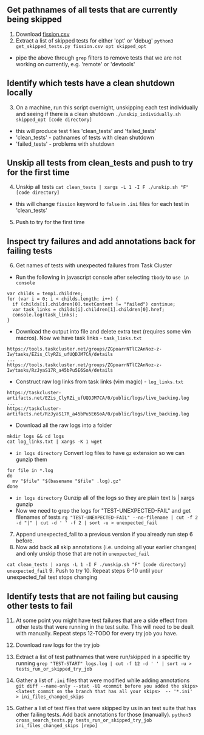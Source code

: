 ## Get pathnames of all tests that are currently being skipped
1. Download [fission.csv](https://docs.google.com/spreadsheets/d/1kjp32JTuB4axM3wKx0iIYL2Ado-HcyeBhoY-siGxYAs/edit#gid=1560718888)
2. Extract a list of skipped tests for either 'opt' or 'debug'
`python3 get_skipped_tests.py fission.csv opt skipped_opt`
- pipe the above through `grep` filters to remove tests that we are not working on currently, e.g. 'remote' or 'devtools'

## Identify which tests have a clean shutdown locally
3. On a machine, run this script overnight, unskipping each test individually and seeing if there is a clean shutdown
`./unskip_individually.sh skipped_opt [code directory]`
- this will produce test files 'clean_tests' and 'failed_tests'
- 'clean_tests' - pathnames of tests with clean shutdown
- 'failed_tests' - problems with shutdown

## Unskip all tests from clean_tests and push to try for the first time
4. Unskip all tests
`cat clean_tests | xargs -L 1 -I F ./unskip.sh "F" [code directory]`
- this will change `fission` keyword to `false` in `.ini` files for each test in 'clean_tests'
5. Push to try for the first time

## Inspect try failures and add annotations back for failing tests
6. Get names of tests with unexpected failures from Task Cluster
- Run the following in javascript console after selecting `tbody` to `use in console`
```
var childs = temp1.children;
for (var i = 0; i < childs.length; i++) {
  if (childs[i].children[0].textContent != "failed") continue;
  var task_links = childs[i].children[1].children[0].href;
  console.log(task_links);
}
```

- Download the output into file and delete extra text (requires some vim macros). Now we have task links - `task_links.txt`
```
https://tools.taskcluster.net/groups/ZGpoarrNTlC2AnNoz-z-Iw/tasks/EZis_ClyRZi_ufUQDJM7CA/details
...
https://tools.taskcluster.net/groups/ZGpoarrNTlC2AnNoz-z-Iw/tasks/RzJyaS17R_a45bPu5E6SoA/details
```

- Construct raw log links from task links (vim magic) - `log_links.txt`
```
https://taskcluster-artifacts.net/EZis_ClyRZi_ufUQDJM7CA/0/public/logs/live_backing.log
...
https://taskcluster-artifacts.net/RzJyaS17R_a45bPu5E6SoA/0/public/logs/live_backing.log
```

- Download all the raw logs into a folder
```
mkdir logs && cd logs
cat log_links.txt | xargs -K 1 wget
```
- `in logs directory` Convert log files to have `gz` extension so we can gunzip them
```
for file in *.log
do
  mv "$file" "$(basename "$file" .log).gz"
done
```
- `in logs directory` Gunzip all of the logs so they are plain text
ls | xargs gunzip
- Now we need to grep the logs for "TEST-UNEXPECTED-FAIL" and get filenames of tests
`rg "TEST-UNEXPECTED-FAIL" --no-filename | cut -f 2 -d "|" | cut -d ' ' -f 2 | sort -u > unexpected_fail`
7. Append unexpected_fail to a previous version if you already run step 6 before.
8. Now add back all skip annotations (i.e. undoing all your earlier changes) and only unskip those that are not in `unexpected_fail`

  `cat clean_tests | xargs -L 1 -I F ./unskip.sh "F" [code directory] unexpected_fail`
9. Push to try
10. Repeat steps 6-10 until your unexpected_fail test stops changing

## Identify tests that are not failing but causing other tests to fail

11. At some point you might have test failures that are a side effect from other tests that were running in the test suite. This will need to be dealt with manually. Repeat steps 12-TODO for every try job you have.

12. Download raw logs for the try job

12. Extract a list of test pathnames that were run/skipped in a specific try running
`grep "TEST-START" logs.log | cut -f 12 -d ' ' | sort -u > tests_run_or_skipped_try_job`

13. Gather a list of `.ini` files that were modified while adding annotations
`git diff --name-only --stat -U1 <commit before you added the skips> <latest commit on the branch that has all your skips>  -- '*.ini'   > ini_files_changed_skips`

14. Gather a list of test files that were skipped by us in an test suite that has other failing tests. Add back annotations for those (manually).
`python3 cross_search_tests.py tests_run_or_skipped_try_job ini_files_changed_skips [repo]`
